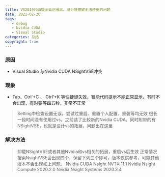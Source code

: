 ```yaml
---
title: VS2019代码提示延迟很高，部分快捷键无法使用的问题
date: 2021-02-26
tags: 
   - debug
   - Nvidia CUDA
   - Visual Studio
categories: 总结
copyright: true
---
```


### 原因 ###

- Visual Studio 与Nvidia CUDA NSightVSE冲突

### 现象 ###

- Tab、Ctrl'+C 、 Ctrl'+K 等快捷键失效，智能代码提示不能正常显示，有时不会出现，有时要等四五秒，非常不正常

> Setting中检查设置无误，尝试过重启、重置个人配置、重装等均无效
> 很长一段时间没有使用过vs，之前装了比较新的Nvidia CUDA，同时附带的有NSightVSE，也就是设计vs的拓展，问题出在这里
<!--more-->

### 解决方法 ###

> 卸载NSightVSE或者其他Nvidia和vs相关的拓展，重启vs后生效
> 正常情况搜索NsightVSE会出现四个，保留下列三个即可，版本仅供参考，可能其他版本不会出现如上问题。
> Nvidia CUDA Nsight NVTX 11.1
> Nvidia Nsight Compute 2020.2.0
> Nvidia Nsight Systems 2020.3.4
